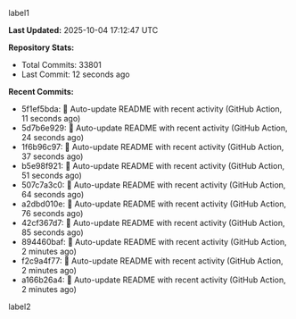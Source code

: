 
label1 
<!-- ACTIVITY_START -->
**Last Updated:** 2025-10-04 17:12:47 UTC

**Repository Stats:**
- Total Commits: 33801
- Last Commit: 12 seconds ago

**Recent Commits:**
- 5f1ef5bda: 🤖 Auto-update README with recent activity (GitHub Action, 11 seconds ago)
- 5d7b6e929: 🤖 Auto-update README with recent activity (GitHub Action, 24 seconds ago)
- 1f6b96c97: 🤖 Auto-update README with recent activity (GitHub Action, 37 seconds ago)
- b5e98f921: 🤖 Auto-update README with recent activity (GitHub Action, 51 seconds ago)
- 507c7a3c0: 🤖 Auto-update README with recent activity (GitHub Action, 64 seconds ago)
- a2dbd010e: 🤖 Auto-update README with recent activity (GitHub Action, 76 seconds ago)
- 42cf367d7: 🤖 Auto-update README with recent activity (GitHub Action, 85 seconds ago)
- 894460baf: 🤖 Auto-update README with recent activity (GitHub Action, 2 minutes ago)
- f2c9a4f77: 🤖 Auto-update README with recent activity (GitHub Action, 2 minutes ago)
- a166b26a4: 🤖 Auto-update README with recent activity (GitHub Action, 2 minutes ago)
<!-- ACTIVITY_END -->

label2
